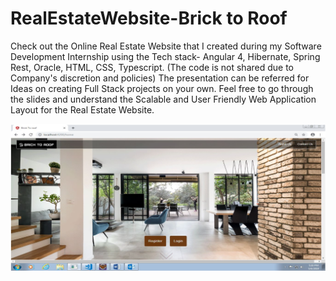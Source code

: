 # RealEstateWebsite-Brick to Roof
Check out the Online Real Estate Website that I created during my Software Development Internship using the Tech stack- Angular 4, Hibernate, Spring Rest, Oracle, HTML, CSS, Typescript.
(The code is not shared due to Company's discretion and policies)
The presentation can be referred for Ideas on creating Full Stack projects on your own. Feel free to go through the slides and understand the Scalable and User Friendly Web Application Layout for the Real Estate Website.

![alt text](https://github.com/ekamkhaira98/RealEstateWebsite-BricktoRoof/blob/main/Homepage.png)

